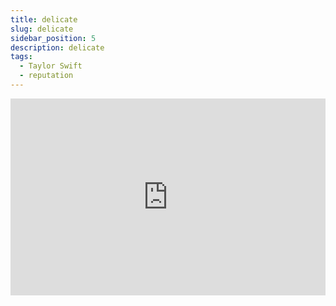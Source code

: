 ```yaml
---
title: delicate
slug: delicate
sidebar_position: 5
description: delicate
tags:
  - Taylor Swift
  - reputation
---
```


<iframe width="100%" height="315" src="https://www.youtube.com/embed/G37ytR9DJUI" title="YouTube video player" frameborder="0" allow="accelerometer; autoplay; clipboard-write; encrypted-media; gyroscope; picture-in-picture; web-share" allowfullscreen></iframe>